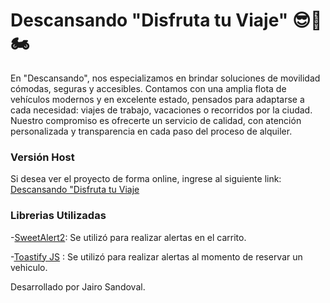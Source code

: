 # Descansando "Disfruta tu Viaje" 😎🚗🏍️

En "Descansando", nos especializamos en brindar soluciones de movilidad cómodas, seguras y accesibles. Contamos con una amplia flota de vehículos modernos y en excelente estado, pensados para adaptarse a cada necesidad: viajes de trabajo, vacaciones o recorridos por la ciudad. Nuestro compromiso es ofrecerte un servicio de calidad, con atención personalizada y transparencia en cada paso del proceso de alquiler.



### Versión Host 

Si desea ver el proyecto de forma online, ingrese al siguiente link: [Descansando "Disfruta tu Viaje]()

### Librerias Utilizadas

-[SweetAlert2](https://sweetalert2.github.io/): Se utilizó para realizar alertas en el carrito.


-[Toastify JS](https://apvarun.github.io/toastify-js/) : Se utilizó para realizar alertas al momento de reservar un vehiculo.


Desarrollado por Jairo Sandoval.
